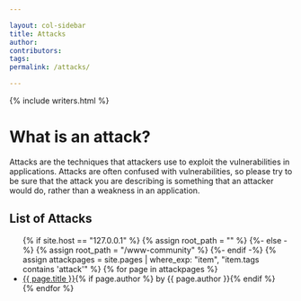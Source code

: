 ```yaml
---

layout: col-sidebar
title: Attacks
author:
contributors:
tags: 
permalink: /attacks/

---
```


{% include writers.html %}

# What is an attack?

Attacks are the techniques that attackers use to exploit the vulnerabilities in applications. Attacks are often confused with vulnerabilities, so please try to be sure that the attack you are describing is something that an attacker would do, rather than a weakness in an application.

## List of Attacks

<ul>
{% if site.host == "127.0.0.1" %}
{% assign root_path = "" %}
{%- else -%}
{% assign root_path = "/www-community" %}
{%- endif -%}
{% assign attackpages = site.pages | where_exp: "item", "item.tags contains 'attack'" %}
{% for page in attackpages %}
    <li><a href='{{root_path}}{{ page.url }}'>{{ page.title }}</a>{% if page.author %} by {{ page.author }}{% endif %}</li>
{% endfor %}
</ul>
